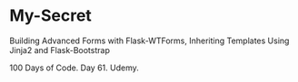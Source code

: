 # My-Secret
Building Advanced Forms with Flask-WTForms, Inheriting Templates Using Jinja2 and Flask-Bootstrap

100 Days of Code. Day 61. Udemy.
